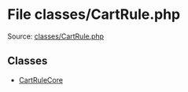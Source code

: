 File classes/CartRule.php
=========

Source: [classes/CartRule.php](https://github.com/PrestaShop/PrestaShop/blob/1.5.0.2/classes/CartRule.php)


Classes
-------

* [CartRuleCore](class.CartRuleCore.md)

